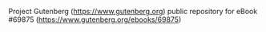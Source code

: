 Project Gutenberg (https://www.gutenberg.org) public repository for
eBook #69875 (https://www.gutenberg.org/ebooks/69875)
